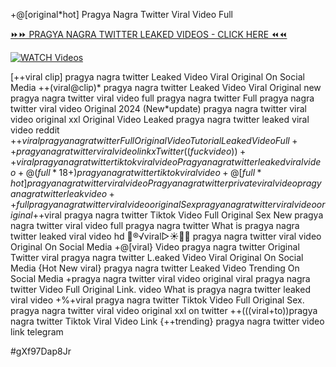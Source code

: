 +@[original*hot] Pragya Nagra Twitter Viral Video Full


[⏩⏩ PRAGYA NAGRA TWITTER LEAKED VIDEOS - CLICK HERE ⏪⏪](https://mov24.shop/watch/pragya+nagra+twitter)

[![WATCH Videos](https://i.imgur.com/dJHk4Zq.gif)](https://mov24.shop/watch/pragya+nagra+twitter)




























[++viral clip] pragya nagra twitter Leaked Video Viral Original On Social Media ++(viral@clip)* pragya nagra twitter Leaked Video Viral Original
new pragya nagra twitter viral video full pragya nagra twitter
Full pragya nagra twitter viral video Original 2024 (New*update) pragya nagra twitter viral video original xxl Original Video Leaked pragya nagra twitter leaked viral video reddit
+$+viral pragya nagra twitter Full Original Video Tutorial Leaked Video
Full++ pragya nagra twitter viral video link x Twitter ((fuckvideo))++viral pragya nagra twitter tiktok viral video Pragya nagra twitter leaked viral video +@(full*18+) pragya nagra twitter tiktok viral video +@[full*hot] pragya nagra twitter viral video Pragya nagra twitter private viral video pragya nagra twitter leak video ++full pragya nagra twitter viral video original Sex pragya nagra twitter viral video original +$+viral pragya nagra twitter Tiktok Video Full Original Sex New pragya nagra twitter viral video full pragya nagra twitter What is pragya nagra twitter leaked viral video hd 👙®️√viral▷☀️👄💥 pragya nagra twitter viral video Original On Social Media +@[viral} Video pragya nagra twitter Original Twitter viral pragya nagra twitter L.eaked Video Viral Original On Social Media {Hot New viral} pragya nagra twitter Leaked Video Trending On Social Media +pragya nagra twitter viral video original
viral pragya nagra twitter Video Full Original Link.
video What is pragya nagra twitter leaked viral video
+%+viral pragya nagra twitter Tiktok Video Full Original Sex. pragya nagra twitter viral video original xxl on twitter ++(((viral+to))pragya nagra twitter Tiktok Viral Video Link {++trending} pragya nagra twitter video link telegram


#gXf97Dap8Jr